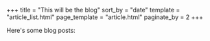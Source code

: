+++
title = "This will be the blog"
sort_by = "date"
template = "article_list.html"
page_template = "article.html"
paginate_by = 2
+++

Here's some blog posts:
